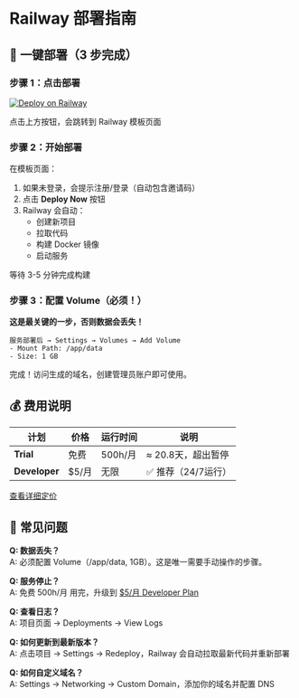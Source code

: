 # Railway 部署指南

## 🚀 一键部署（3 步完成）

### 步骤 1：点击部署

[![Deploy on Railway](https://railway.app/button.svg)](https://railway.com/deploy/GAsUJY?referralCode=vip)

点击上方按钮，会跳转到 Railway 模板页面

### 步骤 2：开始部署

在模板页面：
1. 如果未登录，会提示注册/登录（自动包含邀请码）
2. 点击 **Deploy Now** 按钮
3. Railway 会自动：
   - 创建新项目
   - 拉取代码
   - 构建 Docker 镜像
   - 启动服务

等待 3-5 分钟完成构建

### 步骤 3：配置 Volume（必须！）
**这是最关键的一步，否则数据会丢失！**

```
服务部署后 → Settings → Volumes → Add Volume
- Mount Path: /app/data
- Size: 1 GB
```

完成！访问生成的域名，创建管理员账户即可使用。

## 💰 费用说明

| 计划 | 价格 | 运行时间 | 说明 |
|------|------|----------|------|
| **Trial** | 免费 | 500h/月 | ≈ 20.8天，超出暂停 |
| **Developer** | $5/月 | 无限 | ✅ 推荐（24/7运行）|

[查看详细定价](https://railway.app/pricing?referralCode=vip)

## 🔧 常见问题

**Q: 数据丢失？**  
A: 必须配置 Volume（/app/data, 1GB）。这是唯一需要手动操作的步骤。

**Q: 服务停止？**  
A: 免费 500h/月 用完，升级到 [$5/月 Developer Plan](https://railway.app/pricing?referralCode=vip)

**Q: 查看日志？**  
A: 项目页面 → Deployments → View Logs

**Q: 如何更新到最新版本？**  
A: 点击项目 → Settings → Redeploy，Railway 会自动拉取最新代码并重新部署

**Q: 如何自定义域名？**  
A: Settings → Networking → Custom Domain，添加你的域名并配置 DNS


